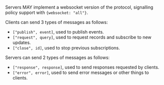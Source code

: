 Servers MAY implement a websocket version of the protocol, signalling policy support with `{websocket: "all"}`.

Clients can send 3 types of messages as follows:

- `["publish", event]`, used to publish events.
- `["request", query]`, used to request records and subscribe to new updates.
- `["close", id]`, used to stop previous subscriptions.

Servers can send 2 types of messages as follows:

- `["response", response]`, used to send responses requested by clients.
- `["error", error]`, used to send error messages or other things to clients.
